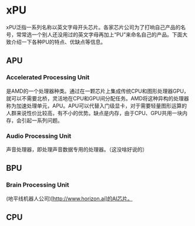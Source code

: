 # xPU
xPU泛指一系列名称以英文字母开头芯片。各家芯片公司为了打响自己产品的名号，常常选一个别人还没用过的英文字母再加上“PU”来命名自己的产品。下面大致介绍一下各种PU的特点、优缺点等信息。

## APU
### Accelerated Processing Unit
是AMD的一个处理器种类。通过在一颗芯片上集成传统CPU和图形处理器GPU，就可以不需要北桥，灵活地在CPU和GPU间分配任务。AMD将这种异构的处理器称为加速处理单元，APU。APU可以代替入门级显卡，对于需要轻量图形运算的人群来说性价比较高，有不小的优势。缺点是内存，由于CPU、GPU共用一块内存，会引起一系列问题。
### Audio Processing Unit
声音处理器，即处理声音数据专用的处理器。（这没啥好说的）
## BPU
### Brain Processing Unit
(地平线机器人公司)[http://www.horizon.ai]的AI芯片。
## CPU

## 